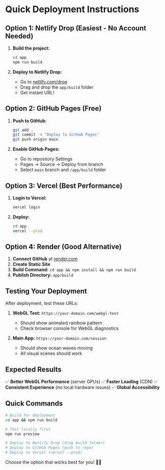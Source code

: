 # Quick Deployment Instructions

## Option 1: Netlify Drop (Easiest - No Account Needed)

1. **Build the project:**
   ```bash
   cd app
   npm run build
   ```

2. **Deploy to Netlify Drop:**
   - Go to [netlify.com/drop](https://netlify.com/drop)
   - Drag and drop the `app/build` folder
   - Get instant URL!

## Option 2: GitHub Pages (Free)

1. **Push to GitHub:**
   ```bash
   git add .
   git commit -m "Deploy to GitHub Pages"
   git push origin main
   ```

2. **Enable GitHub Pages:**
   - Go to repository Settings
   - Pages → Source → Deploy from branch
   - Select `main` branch and `/app/build` folder

## Option 3: Vercel (Best Performance)

1. **Login to Vercel:**
   ```bash
   vercel login
   ```

2. **Deploy:**
   ```bash
   cd app
   vercel --prod
   ```

## Option 4: Render (Good Alternative)

1. **Connect GitHub** at [render.com](https://render.com)
2. **Create Static Site**
3. **Build Command:** `cd app && npm install && npm run build`
4. **Publish Directory:** `app/build`

## Testing Your Deployment

After deployment, test these URLs:

1. **WebGL Test:** `https://your-domain.com/webgl-test`
   - Should show animated rainbow pattern
   - Check browser console for WebGL diagnostics

2. **Main App:** `https://your-domain.com/session`
   - Should show ocean waves moving
   - All visual scenes should work

## Expected Results

✅ **Better WebGL Performance** (server GPUs)
✅ **Faster Loading** (CDN)
✅ **Consistent Experience** (no local hardware issues)
✅ **Global Accessibility**

## Quick Commands

```bash
# Build for deployment
cd app && npm run build

# Test locally first
npm run preview

# Deploy to Netlify Drop (drag build folder)
# Deploy to GitHub Pages (push to repo)
# Deploy to Vercel (vercel --prod)
```

Choose the option that works best for you! 🌊✨
